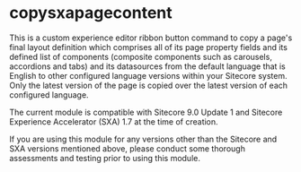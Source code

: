 # copysxapagecontent
This is a custom experience editor ribbon button command to copy a page's final layout definition which comprises all of its page property fields and its defined list of components (composite components such as carousels, accordions and tabs) and its datasources from the default language that is English to other configured language versions within your Sitecore system. Only the latest version of the page is copied over the latest version of each configured language.

The current module is compatible with Sitecore 9.0 Update 1 and Sitecore Experience Accelerator (SXA) 1.7 at the time of creation.

If you are using this module for any versions other than the Sitecore and SXA versions mentioned above, please conduct some thorough assessments and testing prior to using this module.


